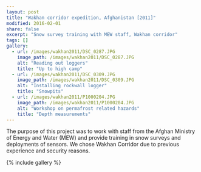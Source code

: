 ```yaml
---
layout: post
title: "Wakhan corridor expedition, Afghanistan [2011]"
modified: 2016-02-01
share: false
excerpt: "Snow survey training with MEW staff, Wakhan corridor"
tags: []
gallery:
  - url: /images/wakhan2011/DSC_0287.JPG
    image_path: /images/wakhan2011/DSC_0287.JPG
    alt: "Reading out loggers"
    title: "Up to high camp"
  - url: /images/wakhan2011/DSC_0309.JPG
    image_path: /images/wakhan2011/DSC_0309.JPG
    alt: "Installing rockwall logger"
    title: "Snowpits"
  - url: /images/wakhan2011/P1000204.JPG
    image_path: /images/wakhan2011/P1000204.JPG
    alt: "Workshop on permafrost related hazards"
    title: "Depth measurements"
---
```



The purpose of this project was to work with staff from the Afghan Ministry of Energy and Water (MEW) and provide training in snow surveys and deployments of sensors. We chose Wakhan Corridor due to previous experience and security reasons. 

{% include gallery  %}



<!-- <iframe width="640" height="360" src="https://photos.google.com/share/AF1QipP5O8tZRUDRBfSRe8zHjQyv0CiY8FFfhKGn9PDTRT8wJf3uucJFHwMLT7Khu0_21w?key=MVdkQllCa2tZU1dOZ0lESkd4WXBkWG5COVhwSk9B&source=ctrlq.org'><img src='https://lh3.googleusercontent.com/MIvjMZd2R0qewVsD_Y-BG2NBqTW6n7CYCfwJ5ZrrKxfqyeq9Zrsx5BYkyzG2IruFYkfdD4gY8vCDTnGgs9sUJrK5lFln8-vlvG8aVTIuALkue-QOWFR12GAODoJWPQhGNnSr3753WZU" frameborder="0" allow="autoplay; encrypted-media" allowfullscreen></iframe> -->


